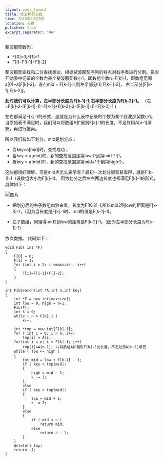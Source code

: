 ```yaml
---
layout: post_layout
title: ﻿斐波那契查找
time: 2015年12月8日
location: 长春
pulished: true
excerpt_separator: "##"
---
```



斐波那契数列：

- F[0]=0,F[1]=1
- F[i]=F[i-1]+F[i-2]

斐波那契查找和二分查找类似，根据斐波那契序列的特点对有序表进行分割。要求开始表中记录的个数为某个斐波那契数小1，即数组个数n=F[k]-1，即数组范围a[0]~a[F[k]-2]，设点mid = F[k-1]-1,则左半部分[0,F[k-1]-2]，
右半部分[F[k-1],F[k-2]]。

**此时我们可以计算，左半部分长度为F[k-1]-1,右半部分长度为F[k-2]-1。**
（右=F[k]-2-(F[k-1]-1)=F[k-1]+F[k-2]-2-(F[k-1]-1)=F[k-2]-1 )

左右都满足F[k]-1的形式，这就是为什么表中记录的个数为某个斐波那契数小1。当原始表不满足时，我们可以将数组A扩展到F[k]-1的长度，不足处用A[n-1]填充，再进行搜索。


所以我们有如下划分，mid是划分点：
- 当key=a[mid]时，查找成功；
- 当key < a[mid]时，新的查找范围是第low个到第mid-1个。
- 当key > a[mid]时，新的查找范围是第mid+1个到第high个。

这些都很好理解，可是mid点怎么表示呢？最初一次划分很容易取得，就是F[k-1]-1（设数组大小为F[k]-1)。
因为划分之后左右两边长度也都满足F[k]-1的形式，具体如下：

![图片](http://7xlv11.com1.z0.glb.clouddn.com/fib.png)

- 把划分后的右子数组单独来看，长度为F[K-2]-1,所以mid2到low的距离是F[k-3]-1，（因为当长度是F[k]-1时，mid的值是F[k-1]-1)。

- 左子数组，同理得mid2到low的距离是F[k-2]-1。（因为左半部分长度为F[k-1]-1）

依次类推。
代码如下：
```
void Fib( int *F)
{
    F[0] = 0;
    F[1] = 1;
    for (int i = 2; i <maxsize ; i++)
    {
        F[i]=F[i-1]+F[i-2];  
    }
}

int FibSearch(int *A,int n,int key)
{
    int *F = new int[maxsize];
    int low = 0, high = n-1;
    Fib(F);
    int k = 0;
    while ( n > F[k]-1 )
        k++;

    int *tmp = new int[F[k]-1];
    for ( int i = 0; i < n; i++)
        tmp[i] = A[i];
    for(int i = n; i < F[k]-1; i++)  
        tmp[i]=A[n-1]; //将数组A扩展到F[k]-1的长度，不足处用A[n-1]填充
    while ( low <= high )
    {
        int mid = low + F[k-1] - 1;
        if ( key < tmp[mid])
        {
            high = mid - 1;
            k -= 1;
        }
        else
        if ( key > tmp[mid])
        {
            low = mid + 1;
            k -= 2;
        }
        else
        {
            if ( mid < n )
                return mid;
            else
                return n - 1;
        }
    }
    delete[] tmp;
    return -1;
}
```
